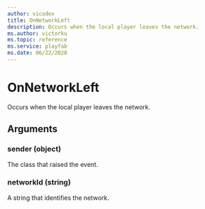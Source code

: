 ```yaml
---
author: vicodex
title: OnNetworkLeft
description: Occurs when the local player leaves the network.
ms.author: victorku
ms.topic: reference
ms.service: playfab
ms.date: 06/22/2020
---
```


# OnNetworkLeft

Occurs when the local player leaves the network.

## Arguments

### sender (object)

The class that raised the event.

### networkId (string)

A string that identifies the network.
